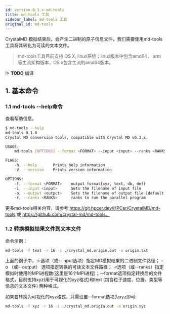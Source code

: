 ```yaml
---
id: version-0.3.x-md-tools
title: md-tools 工具
sidebar_label: md-tools 工具
original_id: md-tools
---
```


CrystalMD 模拟结束后，会产生二进制的原子信息文件，我们需要使用md-tools工具将其转化为可读的文本文件。

> md-tools工具目前支持 OS X, linux系统；linux版本中包含amd64， arm等主流架构版本，OS x包含主流的amd64版本。

!> __TODO__ 编译

## 1. 基本命令
### 1.1 md-tools --help命令
查看帮助信息。
```bash
$ md-tools --help
md-tools 0.1.0
Crystal MD conversion tools, compatible with Crystal MD v0.3.x.

USAGE:
    md-tools [OPTIONS] --format <FORMAT> --input <input> --ranks <RANKS>

FLAGS:
    -h, --help       Prints help information
    -V, --version    Prints version information

OPTIONS:
    -f, --format <FORMAT>    output format(xyz, text, db, def)
    -i, --input <input>      Sets the filename of input file
    -o, --output <output>    Sets the filename of output file [default: md-output]
    -r, --ranks <RANKS>      ranks to run the parallel program
```

更多md-tools相关内容，请参考 https://git.hpcer.dev/HPCer/CrystalMD/md-tools 或 https://github.com/crystal-md/md-tools。

### 1.2 转换模拟结果文件到文本文件
命令示例：
```bash
md-tools -f text -r 16 -i ./crystal_md.origin.out -o origin.txt
```
上面的例子中，-i 选项（或--input选项）指定MD模拟结果的二进制文件路径； -o （或--output） 选项指定转换的可读文本文件路径； -r选项（或--ranks）指定模拟时使用的MPI进程数(这里是16个MPI进程)；--format选项指定转换后的文件格式，目前支持xyz(用于可视化的xyz格式)和text (包含粒子速度、位置、类型等信息的文本文件) 两种格式。

如果要转换为可视化的xyz格式，只需设置--format选项为xyz即可:
```bash
md-tools -f xyz -r 16 -i ./crystal_md.origin.out -o origin.xyz
```